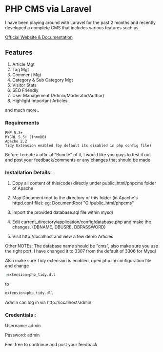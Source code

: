 # PHP CMS via Laravel

I have been playing around with Laravel for the past 2 months and recently developed a complete CMS that includes various features such as

[Official Website & Documentation](http://laravel.com)

## Features

1.  Article Mgt
2. Tag Mgt
3. Comment Mgt
4. Category & Sub Category Mgt
5. Visitor Stats
6. SEO Friendly
7. User Management (Admin/Moderator/Author)
8. Highlight Important Articles

and much more..

### Requirements
    PHP 5.3+
    MYSQL 5.5+ (InnoDB)
    Apache 2.2
    Tidy Extension enabled (by default its disabled in php config file)

Before I create a official "Bundle" of it, I would like you guys to test it out and post your feedback/comments or any changes that should be made


### Installation Details: 

1. Copy all content of this(code) directly under public_html/phpcms folder of Apache

2. Map Document root to the directory of this folder (in Apache's httpd.conf file):
    eg: DocumentRoot "C:/public_html/phpcms"

3. Import the provided database.sql file within mysql

4. Edit current_directory/application/config/database.php and make the changes, (DBNAME, DBUSRE, DBPASSWORD)

5. Visit http://localhost and view a few demo Articles

Other NOTEs: The database name should be "cms", also make sure you use the right port, I have changed it to 3307 from the default of 3306 for Mysql

Also make sure Tidy extension is enabled, open php.ini configuration file and change

```php
;extension=php_tidy.dll 
```

to 
```php
extension=php_tidy.dll 
```

Admin can log in via http://localhost/admin

### Credentials : 
Username: admin

Password: admin

Feel free to contrinue and post your feedback